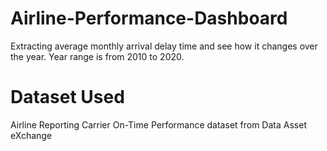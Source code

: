 # Airline-Performance-Dashboard
Extracting average monthly arrival delay time and see how it changes over the year. Year range is from 2010 to 2020.
# Dataset Used
Airline Reporting Carrier On-Time Performance dataset from Data Asset eXchange
